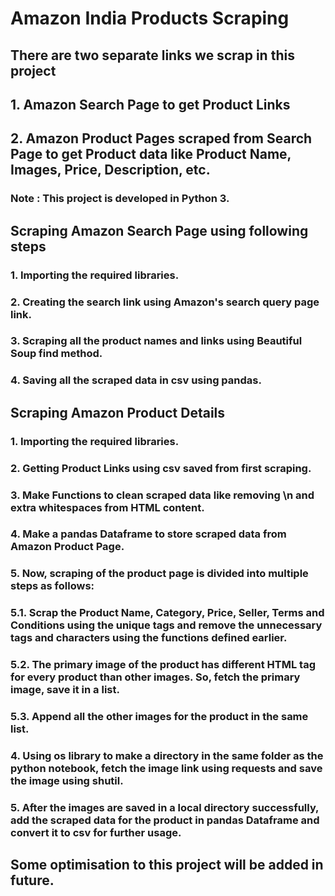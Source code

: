 # Amazon India Products Scraping

## There are two separate links we scrap in this project

## 1. Amazon Search Page to get Product Links
## 2. Amazon Product Pages scraped from Search Page to get Product data like Product Name, Images, Price, Description, etc.
### Note : This project is developed in Python 3.

## Scraping Amazon Search Page using following steps

### 1. Importing the required libraries.
### 2. Creating the search link using Amazon's search query page link.
### 3. Scraping all the product names and links using Beautiful Soup find method.
### 4. Saving all the scraped data in csv using pandas.

## Scraping Amazon Product Details

### 1. Importing the required libraries.
### 2. Getting Product Links using csv saved from first scraping.
### 3. Make Functions to clean scraped data like removing \n and extra whitespaces from HTML content.
### 4. Make a pandas Dataframe to store scraped data from Amazon Product Page.
### 5. Now, scraping of the product page is divided into multiple steps as follows:
### 5.1. Scrap the Product Name, Category, Price, Seller, Terms and Conditions using the unique tags and remove the unnecessary tags and characters using the functions defined earlier.
### 5.2. The primary image of the product has different HTML tag for every product than other images. So, fetch the primary image, save it in a list.
### 5.3. Append all the other images for the product in the same list.
### 4. Using os library to make a directory in the same folder as the python notebook, fetch the image link using requests and save the image using shutil.
### 5. After the images are saved in a local directory successfully, add the scraped data for the product in pandas Dataframe and convert it to csv for further usage.

## Some optimisation to this project will be added in future.